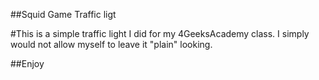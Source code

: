 ##Squid Game Traffic ligt

#This is a simple traffic light I did for my 4GeeksAcademy class. I simply would not allow myself to leave it "plain" looking. 

##Enjoy
